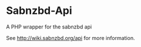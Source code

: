 # Sabnzbd-Api
A PHP wrapper for the sabnzbd api

See http://wiki.sabnzbd.org/api for more information.
